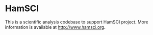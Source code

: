 # HamSCI

This is a scientific analysis codebase to support HamSCI project. More information is available at http://www.hamsci.org.
